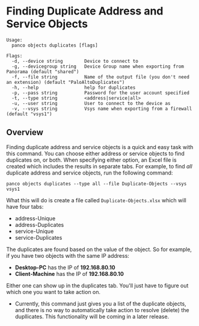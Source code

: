 # Finding Duplicate Address and Service Objects

```
Usage:
  panco objects duplicates [flags]

Flags:
  -d, --device string        Device to connect to
  -g, --devicegroup string   Device Group name when exporting from Panorama (default "shared")
  -f, --file string          Name of the output file (you don't need an extension) (default "PaloAltoDuplicates")
  -h, --help                 help for duplicates
  -p, --pass string          Password for the user account specified
  -t, --type string          <address|service|all>
  -u, --user string          User to connect to the device as
  -v, --vsys string          Vsys name when exporting from a firewall (default "vsys1")
  ```

## Overview

Finding duplicate address and service objects is a quick and easy task with this command. You can choose either
address or service objects to find duplicates on, or both. When specifying either option, an Excel file is
created which includes the results in separate tabs. For example, to find _all_ duplicate address and service
objects, run the following command:

```
panco objects duplicates --type all --file Duplicate-Objects --vsys vsys1
```

What this will do is create a file called `Duplicate-Objects.xlsx` which will have four tabs:

* address-Unique
* address-Duplicates
* service-Unique
* service-Duplicates

The duplicates are found based on the value of the object. So for example, if you have two objects with the same
IP address:

* **Desktop-PC** has the IP of **192.168.80.10**
* **Client-Machine** has the IP of **192.168.80.10**

Either one can show up in the duplicates tab. You'll just have to figure out which one you want to take action
on.

* Currently, this command just gives you a list of the duplicate objects, and there is no way to automatically
take action to resolve (delete) the dupllicates. This functionality will be coming in a later release.

<!-- If you were to just specify `--type address` for example, then you would just have the first two tabs listed above. Here
is an example of how this file looks:

<img src="duplicates.png" alt="Duplicate objects"/> -->